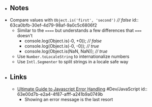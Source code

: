 - ## Notes
- Compare values with `Object.is('first', 'second')` *// false*
  id:: 63ca0bfb-30ef-4d79-98af-9a0c5c6806f2
	- Similar to the `====` but understands a few differences that `===` doesn't
		- console.log(Object.is(-0, +0)); *// false*
		- console.log(Object.is(-0, -0)); *// true*
		- console.log(Object.is(NaN, NaN)); *// true*
	- Use `Number.toLocaleString` to internationalize numbers
	- Use `Intl.Segmenter` to split strings in a locale safe way
- ## Links
	- [Ultimate Guide to Javascript Error Handling](https://www.sitepoint.com/javascript-error-handling/) #Dev/JavaScript
	  id:: 63e00d7b-e2a4-4f87-afff-a241b9a0749b
		- Showing an error message is the last resort